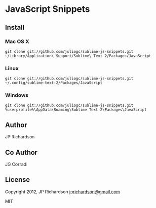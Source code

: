 JavaScript Snippets
===================

Install
-------
### Mac OS X

    git clone git://github.com/juliogc/sublime-js-snippets.git ~/Library/Application\ Support/Sublime\ Text 2/Packages/JavaScript


### Linux

    git clone git://github.com/juliogc/sublime-js-snippets.git ~/.config/sublime-text-2/Packages/JavaScript


### Windows

    git clone git://github.com/juliogc/sublime-js-snippets.git %userprofile%\AppData\Roaming\Sublime Text 2\Packages\JavaScript



Author
------

JP Richardson

Co Author
---------

JG Corradi


License
-------

Copyright 2012, JP Richardson  <jprichardson@gmail.com>

MIT
